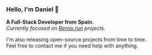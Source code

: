 ### Hello, I'm Daniel 👋

**A Full-Stack Developer from Spain.**
<br />
_Currently focused on [Remix.run](https://github.com/remix-run) projects._

I'm also releasing open-source projects from time to time.
<br />
Feel free to contact me if you need help with anything.
